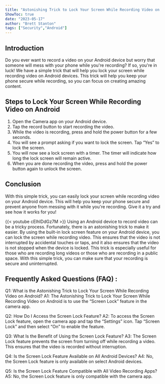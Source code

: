 ```yaml
---
title: "Astonishing Trick to Lock Your Screen While Recording Video on Android!"
ShowToc: true 
date: "2023-05-17"
author: "Brett Stanton" 
tags: ["Security","Android"]
---
```

## Introduction

Do you ever want to record a video on your Android device but worry that someone will mess with your phone while you're recording? If so, you're in luck! We have a simple trick that will help you lock your screen while recording video on Android devices. This trick will help you keep your phone secure while recording, so you can focus on creating amazing content.

## Steps to Lock Your Screen While Recording Video on Android

1. Open the Camera app on your Android device.
2. Tap the record button to start recording the video.
3. While the video is recording, press and hold the power button for a few seconds.
4. You will see a prompt asking if you want to lock the screen. Tap “Yes” to lock the screen.
5. You will now see a lock screen with a timer. The timer will indicate how long the lock screen will remain active.
6. When you are done recording the video, press and hold the power button again to unlock the screen.

## Conclusion

With this simple trick, you can easily lock your screen while recording video on your Android device. This will help you keep your phone secure and prevent anyone from messing with it while you're recording. Give it a try and see how it works for you!

{{< youtube cElhIDdGz7M >}} 
Using an Android device to record video can be a tricky process. Fortunately, there is an astonishing trick to make it easier. By using the built-in lock screen feature on your Android device, you can lock the screen while recording video. This ensures that the video is not interrupted by accidental touches or taps, and it also ensures that the video is not stopped when the device is locked. This trick is especially useful for those who are recording long videos or those who are recording in a public space. With this simple trick, you can make sure that your recording is secure and uninterrupted.

## Frequently Asked Questions (FAQ) :
Q1: What is the Astonishing Trick to Lock Your Screen While Recording Video on Android?
A1: The Astonishing Trick to Lock Your Screen While Recording Video on Android is to use the “Screen Lock” feature in the camera app. 

Q2: How Do I Access the Screen Lock Feature?
A2: To access the Screen Lock feature, open the camera app and tap the “Settings” icon. Tap “Screen Lock” and then select “On” to enable the feature.

Q3: What Is the Benefit of Using the Screen Lock Feature?
A3: The Screen Lock feature prevents the screen from turning off while recording a video. This ensures that the video is recorded without interruption.

Q4: Is the Screen Lock Feature Available on All Android Devices?
A4: No, the Screen Lock feature is only available on select Android devices. 

Q5: Is the Screen Lock Feature Compatible with All Video Recording Apps?
A5: No, the Screen Lock feature is only compatible with the camera app.



